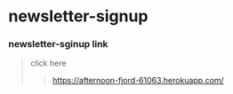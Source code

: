 # newsletter-signup

### newsletter-sginup link
>click here 
>>https://afternoon-fjord-61063.herokuapp.com/
